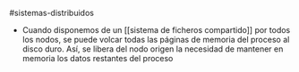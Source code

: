 #sistemas-distribuidos 

- Cuando disponemos de un [[sistema de ficheros compartido]] por todos los nodos, se puede volcar todas las páginas de memoria del proceso al disco duro. Así, se libera del nodo origen la necesidad de mantener en memoria los datos restantes del proceso